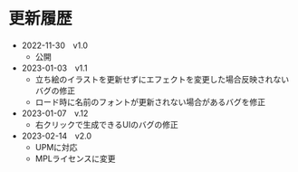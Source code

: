 # 更新履歴

- 2022-11-30　v1.0
    - 公開
- 2023-01-03　v1.1
    - 立ち絵のイラストを更新せずにエフェクトを変更した場合反映されないバグの修正
    - ロード時に名前のフォントが更新されない場合があるバグを修正
- 2023-01-07　v.12
    - 右クリックで生成できるUIのバグの修正
- 2023-02-14　v2.0
    - UPMに対応
    - MPLライセンスに変更
